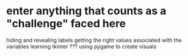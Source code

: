 # enter anything that counts as a "challenge" faced here

hiding and revealing labels
getting the right values associated with the variables
learning tkinter ???
using pygame to create visuals
